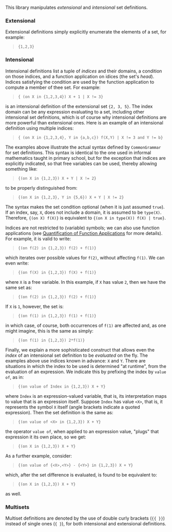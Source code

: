 This library manipulates _extensional_ and _intensional_ set definitions.

### Extensional ###
Extensional definitions simply explicitly enumerate the elements of a set, for example:

> `{1,2,3}`

### Intensional ###
Intensional definitions list a tuple of _indices_ and their domains, a condition on those indices, and a function application on idices (the set's _head_). Indices satisfying the condition are used by the function application to compute a member of thee set. For example:

> `{ (on X in {1,2,3,4}) X + 1 | X != 3}`

is an intensional definition of the extensional set `{2, 3, 5}`. The index domain can be any expression evaluating to a set, including other intensional set definitions, which is of course why intensional definitions are more powerful than extensional ones. Here is an example of an intensional definition using multiple indices:

> `{ (on X in {1,2,3,4}, Y in {a,b,c}) f(X,Y) | X != 3 and Y != b}`

The examples above illustrate the actual syntax defined by `CommonGrammar` for set definitions. This syntax is identical to the one used in informal mathematics taught in primary school, but for the exception that indices are explicitly indicated, so that free variables can be used, thereby allowing something like:

> `{(on X in {1,2,3}) X + Y | X != 2}`

to be properly distinguished from:

> `{(on X in {1,2,3}, Y in {5,6}) X + Y | X != 2}`

The syntax makes the set condition optional (when it is just assumed `true`). If an index, say, `X`, does not include a domain, it is assumed to be `type(X)`. Therefore, `{(on X) f(X)}` is equivalent to `{(on X in type(X)) f(X) | true}`.

Indices are not restricted to (variable) symbols; we can also use function applications (see [Quantification of Function Applications](QuantificationOfFunctionApplications.md) for more details). For example, it is valid to write:

> `{(on f(2) in {1,2,3}) f(2) + f(1)}`

which iterates over possible values for `f(2)`, without affecting `f(1)`. We can even write:

> `{(on f(X) in {1,2,3}) f(X) + f(1)}`

where `X` is a free variable. In this example, if `X` has value `2`, then we have the same set as:

> `{(on f(2) in {1,2,3}) f(2) + f(1)}`

If `X` is `1`, however, the set is:

> `{(on f(1) in {1,2,3}) f(1) + f(1)}`

in which case, of course, both occurrences of `f(1)` are affected and, as one might imagine, this is the same as simply:

> `{(on f(1) in {1,2,3}) 2*f(1)}`

Finally, we explain a more sophisticated construct that allows even the _index_ of an intensional set definition to be _evaluated_ on the fly. The examples above use indices known in advance: `X` and `Y`. There are situations in which the index to be used is determined "at runtime", from the evaluation of an expression. We indicate this by prefixing the index by `value of`, as in:

> `{(on value of Index in {1,2,3}) X + Y}`

where `Index` is an expression-valued variable, that is, its interpretation maps to value that is an expression itself. Suppose `Index` has value `<X>`, that is, it represents the symbol `X` itself (angle brackets indicate a quoted expression). Then the set definition is the same as:

> `{(on value of <X> in {1,2,3}) X + Y}`

the operator `value of`, when applied to an expression value, "plugs" that expression it its own place, so we get:

> `{(on X in {1,2,3}) X + Y}`

As a further example, consider:

> `{(on value of {<X>,<Y>} - {<Y>} in {1,2,3}) X + Y}`

which, after the set difference is evaluated, is found to be equivalent to:

> `{(on X in {1,2,3}) X + Y}`

as well.

### Multisets ###
Multiset definitions are denoted by the use of double curly brackets (`{{ }}`) instead of single ones (`{ }`), for both intensional and extensional definitions.